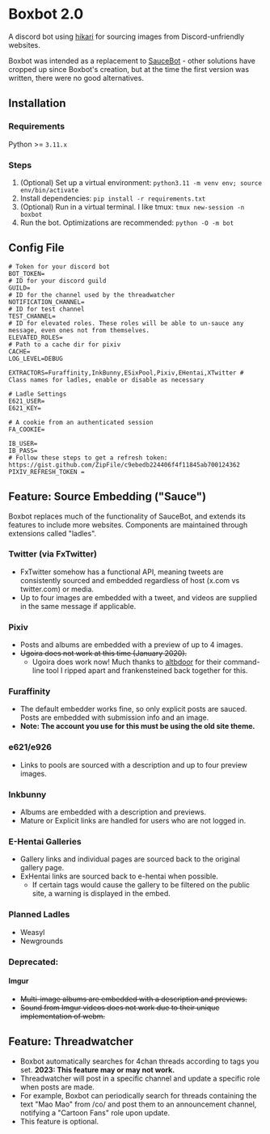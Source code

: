 # Boxbot 2.0
  A discord bot using [hikari]() for sourcing images from Discord-unfriendly websites.

  Boxbot was intended as a replacement to [SauceBot](https://github.com/JeremyRuhland/saucebot-discord) - other solutions have cropped up since Boxbot's creation, but at the time the first version was written, there were no good alternatives.
## Installation
### Requirements
Python >= `3.11.x`
### Steps
1. (Optional) Set up a virtual environment: `python3.11 -m venv env; source env/bin/activate`
2. Install dependencies: `pip install -r requirements.txt`
3. (Optional) Run in a virtual terminal. I like tmux: `tmux new-session -n boxbot`
4. Run the bot. Optimizations are recommended: `python -O -m bot`
## Config File
```env
# Token for your discord bot
BOT_TOKEN=
# ID for your discord guild
GUILD=
# ID for the channel used by the threadwatcher
NOTIFICATION_CHANNEL=
# ID for test channel
TEST_CHANNEL=
# ID for elevated roles. These roles will be able to un-sauce any message, even ones not from themselves.
ELEVATED_ROLES=
# Path to a cache dir for pixiv
CACHE= 
LOG_LEVEL=DEBUG

EXTRACTORS=Furaffinity,InkBunny,ESixPool,Pixiv,EHentai,XTwitter # Class names for ladles, enable or disable as necessary

# Ladle Settings
E621_USER=
E621_KEY=

# A cookie from an authenticated session
FA_COOKIE= 

IB_USER=
IB_PASS=
# Follow these steps to get a refresh token: https://gist.github.com/ZipFile/c9ebedb224406f4f11845ab700124362
PIXIV_REFRESH_TOKEN = 
```
## Feature: Source Embedding ("Sauce")
  Boxbot replaces much of the functionality of SauceBot, and extends its features to include more websites. Components are maintained through extensions called "ladles".
### Twitter (via FxTwitter)
- FxTwitter somehow has a functional API, meaning tweets are consistently sourced and embedded regardless of host (x.com vs twitter.com) or media.
- Up to four images are embedded with a tweet, and videos are supplied in the same message if applicable.
### Pixiv
  - Posts and albums are embedded with a preview of up to 4 images.
  - ~~Ugoira does not work at this time (January 2020).~~
	  - Ugoira does work now! Much thanks to [altbdoor](https://github.com/altbdoor/py-ugoira) for their command-line tool I ripped apart and frankensteined back together for this.
### Furaffinity
  - The default embedder works fine, so only explicit posts are sauced. Posts are embedded with submission info and an image.
  - **Note: The account you use for this must be using the old site theme.**
### e621/e926
  - Links to pools are sourced with a description and up to four preview images.
### Inkbunny
  - Albums are embedded with a description and previews.
  - Mature or Explicit links are handled for users who are not logged in.
### E-Hentai Galleries
  - Gallery links and individual pages are sourced back to the original gallery page.
  - ExHentai links are sourced back to e-hentai when possible.
	  - If certain tags would cause the gallery to be filtered on the public site, a warning is displayed in the embed.
### Planned Ladles
  - Weasyl
  - Newgrounds
### Deprecated:
#### Imgur
  - ~~Multi-image albums are embedded with a description and previews.~~
  - ~~Sound from Imgur videos does not work due to their unique implementation of webm.~~
## Feature: Threadwatcher
  - Boxbot automatically searches for 4chan threads according to tags you set. **2023: This feature may or may not work.**
  - Threadwatcher will post in a specific channel and update a specific role when posts are made.
  - For example, Boxbot can periodically search for threads containing the text "Mao Mao" from /co/ and post them to an announcement channel, notifying a "Cartoon Fans" role upon update. 
  - This feature is optional.
